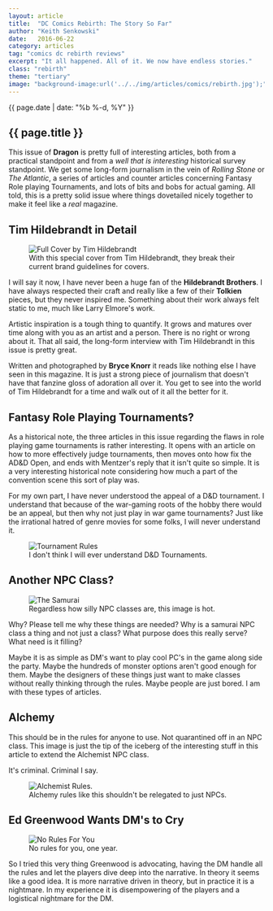 ```yaml
---
layout: article
title:  "DC Comics Rebirth: The Story So Far"
author: "Keith Senkowski"
date:   2016-06-22
category: articles
tag: "comics dc rebirth reviews"
excerpt: "It all happened. All of it. We now have endless stories."
class: "rebirth"
theme: "tertiary"
image: "background-image:url('../../img/articles/comics/rebirth.jpg');"
---
```

<section class="header" style="{{page.image}}">
	<div class="content">
	<aside class="span-3 col empty"></aside>
	<div class="span-6 col">
		<p class="post-meta">{{ page.date | date: "%b %-d, %Y" }}</p>
		<h1>{{ page.title }}</h1>
		<p>This issue of <strong>Dragon</strong> is pretty full of interesting articles, both from a practical standpoint and from a <em>well that is interesting</em> historical survey standpoint. We get some long-form journalism in the vein of <em>Rolling Stone</em> or <em>The Atlantic</em>, a series of articles and counter articles concerning Fantasy Role playing Tournaments, and lots of bits and bobs for actual gaming. All told, this is a pretty solid issue where things dovetailed nicely together to make it feel like a <em>real</em> magazine.</p>
	</div>
	<aside class="span-3 col empty"></aside>	
	</div>
</section>
<section class="review continued">
	<div class="content gutters">
		<div class="span-1 col empty"></div>
		<div class="span-10 col">
			<h2>Tim Hildebrandt in Detail</h2>
		</div>
		<div class="span-1 col empty"></div>
	</div>
	<div class="content gutters">
		<div class="span-1 col empty"></div>
		<aside class="span-5 col">
			<figure>
				<img src="{{ site.baseurl }}/img/loading.gif" data-src="{{ site.baseurl }}/img/articles/dragon/049/full-cover.jpg" alt="Full Cover by Tim Hildebrandt" class="scale"/>
				<figcaption>With this special cover from Tim Hildebrandt, they break their current brand guidelines for covers.</figcaption>
			</figure>
		</aside>	
		<div class="span-5 col">
			<p>I will say it now, I have never been a huge fan of the <strong>Hildebrandt Brothers</strong>. I have always respected their craft and really like a few of their <strong>Tolkien</strong> pieces, but they never inspired me. Something about their work always felt static to me, much like Larry Elmore's work.</p>
			<p>Artistic inspiration is a tough thing to quantify. It grows and matures over time along with you as an artist and a person. There is no right or wrong about it. That all said, the long-form interview with Tim Hildebrandt in this issue is pretty great.</p>
			<p>Written and photographed by <strong>Bryce Knorr</strong> it reads like nothing else I have seen in this magazine. It is just a strong piece of journalism that doesn't have that fanzine gloss of adoration all over it. You get to see into the world of Tim Hildebrandt for a time and walk out of it all the better for it.</p>
		</div>
		<div class="span-1 col empty"></div>
	</div>
		
</section>
<section class="review continued">
	<div class="content gutters">
		<div class="span-1 col empty"></div>
		<div class="span-10 col">
			<h2>Fantasy Role Playing Tournaments?</h2>
		</div>
		<div class="span-1 col empty"></div>
	</div>
	<div class="content gutters">
		<div class="span-1 col empty"></div>
		<div class="span-5 col">
			<p>As a historical note, the three articles in this issue regarding the flaws in role playing game tournaments is rather interesting. It opens with an article on how to more effectively judge tournaments, then moves onto how fix the AD&amp;D Open, and ends with Mentzer's reply that it isn't quite so simple. It is a very interesting historical note considering how much a part of the convention scene this sort of play was.</p>
			<p>For my own part, I have never understood the appeal of a D&amp;D tournament. I understand that because of the war-gaming roots of the hobby there would be an appeal, but then why not just play in war game tournaments? Just like the irrational hatred of genre movies for some folks, I will never understand it.</p>
		</div>
		<div class="span-5 col">
			<figure>
				<img src="{{ site.baseurl }}/img/loading.gif" data-src="{{ site.baseurl }}/img/articles/dragon/049/tournament.png" alt="Tournament Rules"/>
				<figcaption>I don't think I will ever understand D&amp;D Tournaments.</figcaption>
			</figure>
		</div>	
		<div class="span-1 col empty"></div>
	</div>
</section>
<section class="review continued">
	<div class="content gutters">
		<div class="span-1 col empty"></div>
		<div class="span-10 col">
			<h2>Another NPC Class?</h2>
		</div>
		<div class="span-1 col empty"></div>
	</div>
	<div class="content gutters">
		<div class="span-1 col empty"></div>
		<aside class="span-5 col">
			<figure>
				<img src="{{ site.baseurl }}/img/loading.gif" data-src="{{ site.baseurl }}/img/articles/dragon/049/the-samurai.png" alt="The Samurai"/>
				<figcaption>Regardless how silly NPC classes are, this image is hot.</figcaption>
			</figure>
		</aside>	
		<div class="span-5 col">
			<p>Why? Please tell me why these things are needed? Why is a samurai NPC class a thing and not just a class? What purpose does this really serve? What need is it filling?</p>
			<p>Maybe it is as simple as DM's want to play cool PC's in the game along side the party. Maybe the hundreds of monster options aren't good enough for them. Maybe the designers of these things just want to make classes without really thinking through the rules. Maybe people are just bored. I am with these types of articles.</p>
		</div>
		<div class="span-1 col empty"></div>
	</div>
</section>
<section class="review continued">
	<div class="content gutters">
		<div class="span-1 col empty"></div>
		<div class="span-10 col">
			<h2>Alchemy</h2>
		</div>
		<div class="span-1 col empty"></div>
	</div>
	<div class="content gutters">
		<div class="span-1 col empty"></div>
		<div class="span-5 col">
			<p>This should be in the rules for anyone to use. Not quarantined off in an NPC class. This image is just the tip of the iceberg of the interesting stuff in this article to extend the Alchemist NPC class.</p>
			<p>It's criminal. Criminal I say.</p>
		</div>
		<aside class="span-5 col">
			<figure>
				<img src="{{ site.baseurl }}/img/loading.gif" data-src="{{ site.baseurl }}/img/articles/dragon/049/alchemist.png" alt="Alchemist Rules."/>
				<figcaption>Alchemy rules like this shouldn't be relegated to just NPCs.</figcaption>
			</figure>
		</aside>	
		<div class="span-1 col empty"></div>
	</div>
</section>
<section class="review continued">
	<div class="content gutters">
		<div class="span-1 col empty"></div>
		<div class="span-10 col">
			<h2>Ed Greenwood Wants DM's to Cry</h2>
		</div>
		<div class="span-1 col empty"></div>
	</div>
	<div class="content gutters">
		<div class="span-1 col empty"></div>
		<aside class="span-5 col">
			<figure>
				<img src="{{ site.baseurl }}/img/loading.gif" data-src="{{ site.baseurl }}/img/articles/dragon/049/no-rules.png" alt="No Rules For You"/>
				<figcaption>No rules for you, one year.</figcaption>
			</figure>
		</aside>	
		<div class="span-5 col">
			<p>So I tried this very thing Greenwood is advocating, having the DM handle all the rules and let the players dive deep into the narrative. In theory it seems like a good idea. It is more narrative driven in theory, but in practice it is a nightmare. In my experience it is disempowering of the players and a logistical nightmare for the DM.</p>
		</div>
		<div class="span-1 col empty"></div>
	</div>
	<div class="divider"></div>	
</section>

